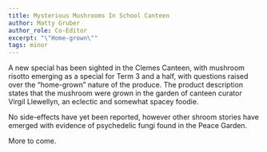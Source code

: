 ```yaml
---
title: Mysterious Mushrooms In School Canteen 
author: Matty Gruber
author_role: Co-Editor
excerpt: "\"Home-grown\""
tags: minor
---
```


A new special has been sighted in the Clemes Canteen, with mushroom risotto
emerging as a special for Term 3 and a half, with questions raised over the
“home-grown” nature of the produce. The product description states that the
mushroom were grown in the garden of canteen curator Virgil Llewellyn, an
eclectic and somewhat spacey foodie.

No side-effects have yet been reported, however other shroom stories have
emerged with evidence of psychedelic fungi found in the Peace Garden.

More to come.
